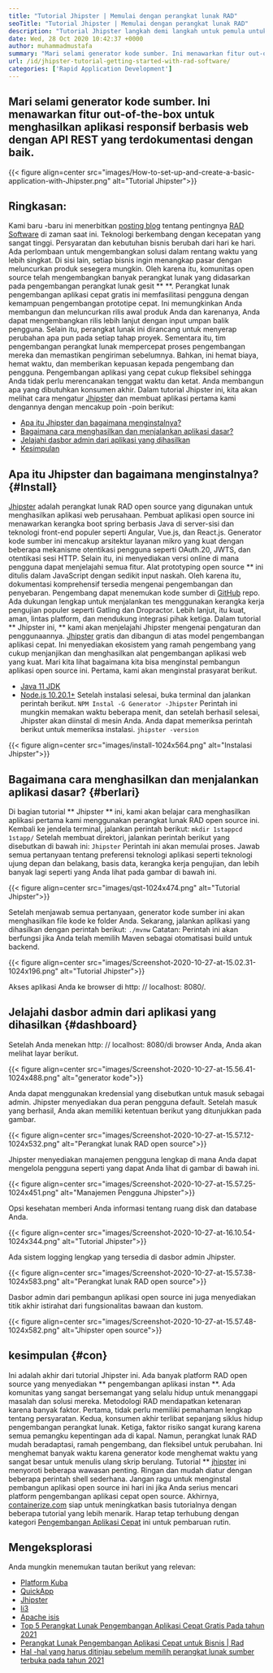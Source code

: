 ```yaml
---
title: "Tutorial Jhipster | Memulai dengan perangkat lunak RAD" 
seoTitle: "Tutorial Jhipster | Memulai dengan perangkat lunak RAD" 
description: "Tutorial Jhipster langkah demi langkah untuk pemula untuk memulai. Ikuti artikel ini untuk mengatur aplikasi pertama dengan perangkat lunak Open Source Jhipster RAD." 
date: Wed, 28 Oct 2020 10:42:37 +0000
author: muhammadmustafa
summary: "Mari selami generator kode sumber. Ini menawarkan fitur out-of-the-box untuk menghasilkan aplikasi responsif berbasis web dengan API REST yang terdokumentasi dengan baik." 
url: /id/jhipster-tutorial-getting-started-with-rad-software/
categories: ['Rapid Application Development']
---
```


## Mari selami generator kode sumber. Ini menawarkan fitur out-of-the-box untuk menghasilkan aplikasi responsif berbasis web dengan API REST yang terdokumentasi dengan baik.

{{< figure align=center src="images/How-to-set-up-and-create-a-basic-application-with-Jhipster.png" alt="Tutorial Jhipster">}}


## Ringkasan:
Kami baru -baru ini menerbitkan [posting blog][1] tentang pentingnya [RAD Software][2] di zaman saat ini. Teknologi berkembang dengan kecepatan yang sangat tinggi. Persyaratan dan kebutuhan bisnis berubah dari hari ke hari. Ada perlombaan untuk mengembangkan solusi dalam rentang waktu yang lebih singkat. Di sisi lain, setiap bisnis ingin menangkap pasar dengan meluncurkan produk sesegera mungkin. Oleh karena itu, komunitas open source telah mengembangkan banyak perangkat lunak yang didasarkan pada pengembangan perangkat lunak gesit ** **. Perangkat lunak pengembangan aplikasi cepat gratis ini memfasilitasi pengguna dengan kemampuan pengembangan prototipe cepat. Ini memungkinkan Anda membangun dan meluncurkan rilis awal produk Anda dan karenanya, Anda dapat mengembangkan rilis lebih lanjut dengan input umpan balik pengguna. Selain itu, perangkat lunak ini dirancang untuk menyerap perubahan apa pun pada setiap tahap proyek.
Sementara itu, tim pengembangan perangkat lunak mempercepat proses pengembangan mereka dan memastikan pengiriman sebelumnya. Bahkan, ini hemat biaya, hemat waktu, dan memberikan kepuasan kepada pengembang dan pengguna. Pengembangan aplikasi yang cepat cukup fleksibel sehingga Anda tidak perlu merencanakan tenggat waktu dan ketat. Anda membangun apa yang dibutuhkan konsumen akhir. Dalam tutorial Jhipster ini, kita akan melihat cara mengatur [Jhipster][3] dan membuat aplikasi pertama kami dengannya dengan mencakup poin -poin berikut:
  * [Apa itu Jhipster dan bagaimana menginstalnya?][4]
  * [Bagaimana cara menghasilkan dan menjalankan aplikasi dasar?][5]
  * [Jelajahi dasbor admin dari aplikasi yang dihasilkan][6]
  * [Kesimpulan][7]

## Apa itu Jhipster dan bagaimana menginstalnya? {#Install}
[Jhipster][3] adalah perangkat lunak RAD open source yang digunakan untuk menghasilkan aplikasi web perusahaan. Pembuat aplikasi open source ini menawarkan kerangka boot spring berbasis Java di server-sisi dan teknologi front-end populer seperti Angular, Vue.js, dan React.js. Generator kode sumber ini mencakup arsitektur layanan mikro yang kuat dengan beberapa mekanisme otentikasi pengguna seperti OAuth.20, JWTS, dan otentikasi sesi HTTP. Selain itu, ini menyediakan versi online di mana pengguna dapat menjelajahi semua fitur. Alat prototyping open source ** ini ditulis dalam JavaScript dengan sedikit input naskah. Oleh karena itu, dokumentasi komprehensif tersedia mengenai pengembangan dan penyebaran. Pengembang dapat menemukan kode sumber di [GitHub][8] repo. Ada dukungan lengkap untuk menjalankan tes menggunakan kerangka kerja pengujian populer seperti Gatling dan Dropractor. Lebih lanjut, itu kuat, aman, lintas platform, dan mendukung integrasi pihak ketiga.
Dalam tutorial ** Jhipster ini, ** kami akan menjelajahi Jhipster mengenai pengaturan dan penggunaannya. [Jhipster][3] gratis dan dibangun di atas model pengembangan aplikasi cepat. Ini menyediakan ekosistem yang ramah pengembang yang cukup menjanjikan dan menghasilkan alat pengembangan aplikasi web yang kuat.
Mari kita lihat bagaimana kita bisa menginstal pembangun aplikasi open source ini. Pertama, kami akan menginstal prasyarat berikut.
  * [Java 11 JDK][9]
  * [Node.js 10.20.1+][10]
Setelah instalasi selesai, buka terminal dan jalankan perintah berikut.
`NPM Instal -G Generator -Jhipster`
Perintah ini mungkin memakan waktu beberapa menit, dan setelah berhasil selesai, Jhipster akan diinstal di mesin Anda.
Anda dapat memeriksa perintah berikut untuk memeriksa instalasi.
`jhipster -version`

{{< figure align=center src="images/install-1024x564.png" alt="Instalasi Jhipster">}}


## Bagaimana cara menghasilkan dan menjalankan aplikasi dasar? {#berlari}
Di bagian tutorial ** Jhipster ** ini, kami akan belajar cara menghasilkan aplikasi pertama kami menggunakan perangkat lunak RAD open source ini.
Kembali ke jendela terminal, jalankan perintah berikut:
`mkdir 1stappcd 1stapp/`
Setelah membuat direktori, jalankan perintah berikut yang disebutkan di bawah ini:
`Jhipster`
Perintah ini akan memulai proses. Jawab semua pertanyaan tentang preferensi teknologi aplikasi seperti teknologi ujung depan dan belakang, basis data, kerangka kerja pengujian, dan lebih banyak lagi seperti yang Anda lihat pada gambar di bawah ini.

{{< figure align=center src="images/qst-1024x474.png" alt="Tutorial Jhipster">}}

Setelah menjawab semua pertanyaan, generator kode sumber ini akan menghasilkan file kode ke folder Anda.
Sekarang, jalankan aplikasi yang dihasilkan dengan perintah berikut:
`./mvnw`
Catatan: Perintah ini akan berfungsi jika Anda telah memilih Maven sebagai otomatisasi build untuk backend.

{{< figure align=center src="images/Screenshot-2020-10-27-at-15.02.31-1024x196.png" alt="Tutorial Jhipster">}}

Akses aplikasi Anda ke browser di http: // localhost: 8080/.

## Jelajahi dasbor admin dari aplikasi yang dihasilkan {#dashboard}
Setelah Anda menekan http: // localhost: 8080/di browser Anda, Anda akan melihat layar berikut.

{{< figure align=center src="images/Screenshot-2020-10-27-at-15.56.41-1024x488.png" alt="generator kode">}}

Anda dapat menggunakan kredensial yang disebutkan untuk masuk sebagai admin. Jhipster menyediakan dua peran pengguna default. Setelah masuk yang berhasil, Anda akan memiliki ketentuan berikut yang ditunjukkan pada gambar.

{{< figure align=center src="images/Screenshot-2020-10-27-at-15.57.12-1024x532.png" alt="Perangkat lunak RAD open source">}}

Jhipster menyediakan manajemen pengguna lengkap di mana Anda dapat mengelola pengguna seperti yang dapat Anda lihat di gambar di bawah ini.

{{< figure align=center src="images/Screenshot-2020-10-27-at-15.57.25-1024x451.png" alt="Manajemen Pengguna Jhipster">}}

Opsi kesehatan memberi Anda informasi tentang ruang disk dan database Anda.

{{< figure align=center src="images/Screenshot-2020-10-27-at-16.10.54-1024x344.png" alt="Tutorial Jhipster">}}

Ada sistem logging lengkap yang tersedia di dasbor admin Jhipster.

{{< figure align=center src="images/Screenshot-2020-10-27-at-15.57.38-1024x583.png" alt="Perangkat lunak RAD open source">}}

Dasbor admin dari pembangun aplikasi open source ini juga menyediakan titik akhir istirahat dari fungsionalitas bawaan dan kustom.

{{< figure align=center src="images/Screenshot-2020-10-27-at-15.57.48-1024x582.png" alt="Jhipster open source">}}


## kesimpulan {#con}
Ini adalah akhir dari tutorial Jhipster ini. Ada banyak platform RAD open source yang menyediakan ** pengembangan aplikasi instan **. Ada komunitas yang sangat bersemangat yang selalu hidup untuk menanggapi masalah dan solusi mereka. Metodologi RAD mendapatkan ketenaran karena banyak faktor. Pertama, tidak perlu memiliki pemahaman lengkap tentang persyaratan. Kedua, konsumen akhir terlibat sepanjang siklus hidup pengembangan perangkat lunak. Ketiga, faktor risiko sangat kurang karena semua pemangku kepentingan ada di kapal. Namun, perangkat lunak RAD mudah beradaptasi, ramah pengembang, dan fleksibel untuk perubahan. Ini menghemat banyak waktu karena generator kode menghemat waktu yang sangat besar untuk menulis ulang skrip berulang. Tutorial ** [jhipster][3] ini menyoroti beberapa wawasan penting. Ringan dan mudah diatur dengan beberapa perintah shell sederhana.
Jangan ragu untuk menginstal pembangun aplikasi open source ini hari ini jika Anda serius mencari platform pengembangan aplikasi cepat open source. Akhirnya, [containerize.com][11] siap untuk meningkatkan basis tutorialnya dengan beberapa tutorial yang lebih menarik. Harap tetap terhubung dengan kategori [Pengembangan Aplikasi Cepat][2] ini untuk pembaruan rutin.

## Mengeksplorasi
Anda mungkin menemukan tautan berikut yang relevan:
  * [Platform Kuba][12]
  * [QuickApp][13]
  * [Jhipster][3]
  * [li3][14]
  * [Apache isis][15]
  * [Top 5 Perangkat Lunak Pengembangan Aplikasi Cepat Gratis Pada tahun 2021][16]
  * [Perangkat Lunak Pengembangan Aplikasi Cepat untuk Bisnis | Rad][17]
  * [Hal -hal yang harus ditinjau sebelum memilih perangkat lunak sumber terbuka pada tahun 2021][18]

  
[1]: https://blog.containerize.com/2020/10/23/how-rad-software-can-help-you-to-grow-business-to-next-level/
[2]: https://products.containerize.com/rad
[3]: https://products.containerize.com/rad/jhipster
[4]: #install
[5]: #run
[6]: #dashboard
[7]: #con
[8]: https://github.com/jhipster/generator-jhipster
[9]: https://www.oracle.com/java/technologies/javase-jdk11-downloads.html
[10]: https://nodejs.org/en/
[11]: https://www.containerize.com/
[12]: https://products.containerize.com/rad/cuba
[13]: https://products.containerize.com/rad/quickapp
[14]: https://products.containerize.com/rad/li3
[15]: https://products.containerize.com/rad/apache-isis
[16]: https://blog.containerize.com/rapid-application-development/top-5-free-rapid-application-development-software-in-2021/
[17]: https://blog.containerize.com/rapid-application-development/rapid-application-development-software-for-business-rad/
[18]: https://blog.containerize.com/cmdb-software/things-to-review-before-opting-open-source-software-in-2021/
